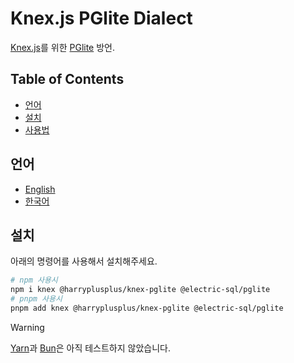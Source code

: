 # Knex.js PGlite Dialect

[Knex.js](https://knexjs.org/)를 위한 [PGlite](https://pglite.dev/) 방언.

## Table of Contents

<!-- toc -->

- [언어](#%EC%96%B8%EC%96%B4)
- [설치](#%EC%84%A4%EC%B9%98)
- [사용법](#%EC%82%AC%EC%9A%A9%EB%B2%95)

<!-- tocstop -->

## 언어

- [English](/README.md)
- [한국어](/README.ko.md)

## 설치

아래의 명령어를 사용해서 설치해주세요.

```sh
# npm 사용시
npm i knex @harryplusplus/knex-pglite @electric-sql/pglite
# pnpm 사용시
pnpm add knex @harryplusplus/knex-pglite @electric-sql/pglite
```

> [!WARNING]
> [Yarn](https://yarnpkg.com/)과 [Bun](https://bun.com/)은 아직 테스트하지 않았습니다.
